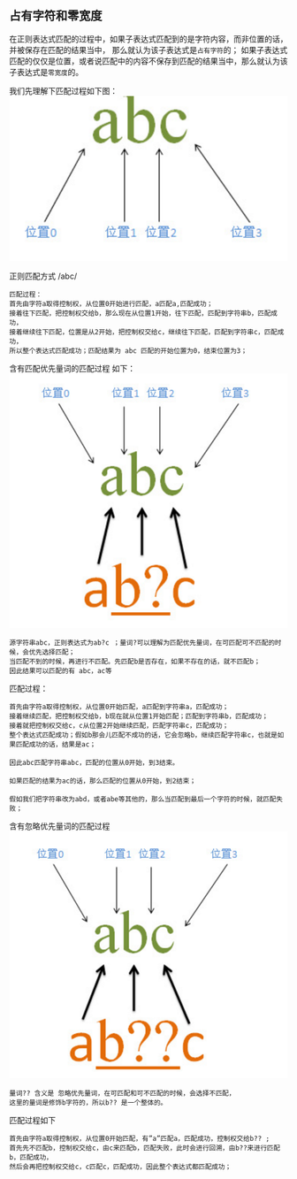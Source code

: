 ## 占有字符和零宽度

 在正则表达式匹配的过程中，如果子表达式匹配到的是字符内容，而非位置的话，并被保存在匹配的结果当中，
 那么就认为该子表达式是`占有字符`的；
 如果子表达式匹配的仅仅是位置，或者说匹配中的内容不保存到匹配的结果当中，那么就认为该子表达式是`零宽度`的。

我们先理解下匹配过程如下图：
![占有符和零宽度](./images/reg-1.png)


正则匹配方式 /abc/ 
```
匹配过程：
首先由字符a取得控制权，从位置0开始进行匹配，a匹配a,匹配成功；
接着往下匹配，把控制权交给b，那么现在从位置1开始，往下匹配，匹配到字符串b，匹配成功，
接着继续往下匹配，位置是从2开始，把控制权交给c，继续往下匹配，匹配到字符串c，匹配成功，
所以整个表达式匹配成功；匹配结果为 abc 匹配的开始位置为0，结束位置为3；
```

含有匹配优先量词的匹配过程
如下：
![占有符和零宽度](./images/reg-2.png)

```
源字符串abc，正则表达式为ab?c ；量词?可以理解为匹配优先量词，在可匹配可不匹配的时候，会优先选择匹配；
当匹配不到的时候，再进行不匹配。先匹配b是否存在，如果不存在的话，就不匹配b；
因此结果可以匹配的有 abc，ac等
```

匹配过程：
```
首先由字符a取得控制权，从位置0开始匹配，a匹配到字符串a，匹配成功；
接着继续匹配，把控制权交给b，b现在就从位置1开始匹配；匹配到字符串b，匹配成功；
接着就把控制权交给c，c从位置2开始继续匹配，匹配字符串c，匹配成功；
整个表达式匹配成功；假如b那会儿匹配不成功的话，它会忽略b，继续匹配字符串c，也就是如果匹配成功的话，结果是ac；

因此abc匹配字符串abc，匹配的位置从0开始，到3结束。

如果匹配的结果为ac的话，那么匹配的位置从0开始，到2结束；

假如我们把字符串改为abd，或者abe等其他的，那么当匹配到最后一个字符的时候，就匹配失败；
```

含有忽略优先量词的匹配过程
![占有符和零宽度](./images/reg-3.png)

```
量词?? 含义是 忽略优先量词，在可匹配和可不匹配的时候，会选择不匹配，
这里的量词是修饰b字符的，所以b?? 是一个整体的。
```

匹配过程如下
```
首先由字符a取得控制权，从位置0开始匹配，有”a”匹配a，匹配成功，控制权交给b?? ;
首先先不匹配b，控制权交给c，由c来匹配b，匹配失败，此时会进行回溯，由b??来进行匹配b，匹配成功，
然后会再把控制权交给c，c匹配c，匹配成功，因此整个表达式都匹配成功；
```